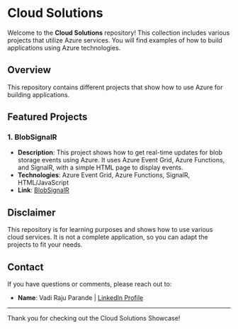 # Cloud Solutions

Welcome to the **Cloud Solutions** repository! This collection includes various projects that utilize Azure services. You will find examples of how to build applications using Azure technologies.

## Overview

This repository contains different projects that show how to use Azure for building applications. 

## Featured Projects

### 1. BlobSignalR
- **Description**: This project shows how to get real-time updates for blob storage events using Azure. It uses Azure Event Grid, Azure Functions, and SignalR, with a simple HTML page to display events.
- **Technologies**: Azure Event Grid, Azure Functions, SignalR, HTML/JavaScript
- **Link**: [BlobSignalR](./BlobSignalR)

## Disclaimer
This repository is for learning purposes and shows how to use various cloud services. It is not a complete application, so you can adapt the projects to fit your needs.

## Contact
If you have questions or comments, please reach out to:
- **Name**: Vadi Raju Parande | [LinkedIn Profile](https://www.linkedin.com/in/vparande) 
---

Thank you for checking out the Cloud Solutions Showcase!
